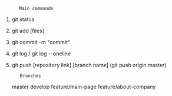           Main commands

1.  git status
2.  git add [files]
3.  git commit -m "commit"
4.  git log / git log --oneline
5.  git push [repository link] [branch name] (git push origin master)

           Branches

    master
    develop
    feature/main-page
    feature/about-company
